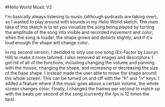 #Hello World Music V2


I'm basically always listening to music (although podcasts are taking over), so I wanted to play around with sounds in my Hello World sketch. The main idea of this sketch is to let you visualize the song being played by turning the amplitude of the song into visible and recorded movement and color; when the song is louder, the shape grows and distorts slightly, and if it's loud enough the shape will change color.

In my second version, I decided to only use one song (Ex-Factor by Lauryn Hill) to make it more tailored. I also removed all images and descriptors. I got rid of all of the functions, including changing the volume and panning with the mouse, changing the shape, and increasing or decreasing the size of the base shape. I instead made the user able to move the shape around the whole screen. This can be turned on and off with the "h" and "n" keys. I added a feature where if the music goes above a certain volume, the whole screen changes color. Finally, I changed the frames per second to match up with the beats per second of the song (currently the fps is 12 times the bps).